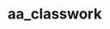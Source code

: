 # aa_classwork
 
 
 
 
 
                                
                     
             
                     
  
                    
                     
                          
                     
             
                                  
                     
             
                     
             
                     


                     
              
             
                     
                  
                     
             
                     
        
                     
